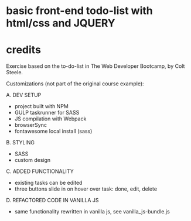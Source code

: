 # basic front-end todo-list with html/css and JQUERY

# credits
Exercise based on the to-do-list in The Web Developer Bootcamp, by Colt Steele.

Customizations (not part of the original course example):

A.  DEV SETUP
- project built with NPM
- GULP taskrunner for SASS 
- JS compilation with Webpack
- browserSync
- fontawesome local install (sass)

B.  STYLING
- SASS
- custom design

C.  ADDED FUNCTIONALITY
- existing tasks can be edited
- three buttons slide in on hover over task: done, edit, delete

D.  REFACTORED CODE IN VANILLA JS
- same functionality rewritten in vanilla js, see vanilla_js-bundle.js